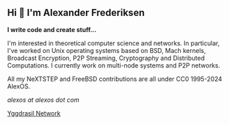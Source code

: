 ## Hi 👋 I'm Alexander Frederiksen

**I write code and create stuff...**

I'm interested in theoretical computer science and networks.
In particular, I've worked on Unix operating systems based on BSD, Mach kernels,
Broadcast Encryption, P2P Streaming, Cryptography and Distributed Computations. 
I currently work on multi-node systems and P2P networks.

All my NeXTSTEP and FreeBSD contributions are all under CC0 1995-2024 AlexOS.

_alexos at alexos dot com_

[Yggdrasil Network](https://yggdrasil-network.github.io/)
